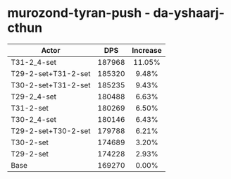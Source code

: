 # murozond-tyran-push - da-yshaarj-cthun
| Actor | DPS | Increase |
|---|:---:|:---:|
|T31-2_4-set|187968|11.05%|
|T29-2-set+T31-2-set|185320|9.48%|
|T30-2-set+T31-2-set|185235|9.43%|
|T29-2_4-set|180488|6.63%|
|T31-2-set|180269|6.50%|
|T30-2_4-set|180146|6.43%|
|T29-2-set+T30-2-set|179788|6.21%|
|T30-2-set|174689|3.20%|
|T29-2-set|174228|2.93%|
|Base|169270|0.00%|
